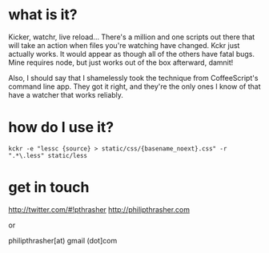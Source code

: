 what is it?
===========

Kicker, watchr, live reload... There's a million and one scripts out there that
will take an action when files you're watching have changed. Kckr just actually
works. It would appear as though all of the others have fatal bugs. Mine
requires node, but just works out of the box afterward, damnit!

Also, I should say that I shamelessly took the technique from CoffeeScript's
command line app. They got it right, and they're the only ones I know of that
have a watcher that works reliably.


how do I use it?
================

    kckr -e "lessc {source} > static/css/{basename_noext}.css" -r ".*\.less" static/less


get in touch
============
http://twitter.com/#!pthrasher
http://philipthrasher.com

or

philipthrasher[at) gmail (dot]com
